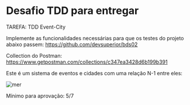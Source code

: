 # Desafio TDD para entregar

TAREFA: TDD Event-City

Implemente as funcionalidades necessárias para que os testes do projeto abaixo passem:
https://github.com/devsuperior/bds02

Collection do Postman:
https://www.getpostman.com/collections/c347ea3428d6b199b391

Este é um sistema de eventos e cidades com uma relação N-1 entre eles:

![mer](https://github.com/henriqueborsoilopes/tdd-bootcamp/assets/52636328/81c1de87-0f83-4a05-b5f3-ddef0bce67ee)

Mínimo para aprovação: 5/7
